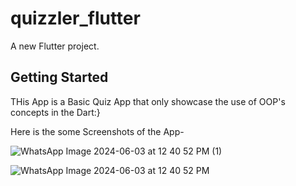 # quizzler_flutter

A new Flutter project.

## Getting Started
THis App is a Basic Quiz App that only showcase the use of  OOP's concepts in the Dart:}

Here is the some Screenshots of the App-


![WhatsApp Image 2024-06-03 at 12 40 52 PM (1)](https://github.com/Aspharier/quizzler_flutter/assets/113495930/7cd4a71e-1510-480c-ae96-fd5ed9fe3690)


![WhatsApp Image 2024-06-03 at 12 40 52 PM](https://github.com/Aspharier/quizzler_flutter/assets/113495930/81a58e54-2e8c-4c50-8d54-6d43cbc6c8b4)
